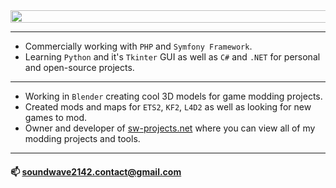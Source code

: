 <img src="https://sw-projects.net/build/images/static/flag_ukraine.png" height="20" width="10000px" alt="">

---
- Commercially working with `PHP` and `Symfony Framework`.
- Learning `Python` and it's `Tkinter` GUI as well as `C#` and `.NET` for personal and open-source projects.
---
- Working in `Blender` creating cool 3D models for game modding projects.
- Created mods and maps for `ETS2`, `KF2`, `L4D2` as well as looking for new games to mod.
- Owner and developer of [sw-projects.net](https://sw-projects.net/mods/)  where you can view all of my modding projects and tools.

---
#### 📫 [soundwave2142.contact@gmail.com](mailto:soundwave2142.contact@gmail.com)
